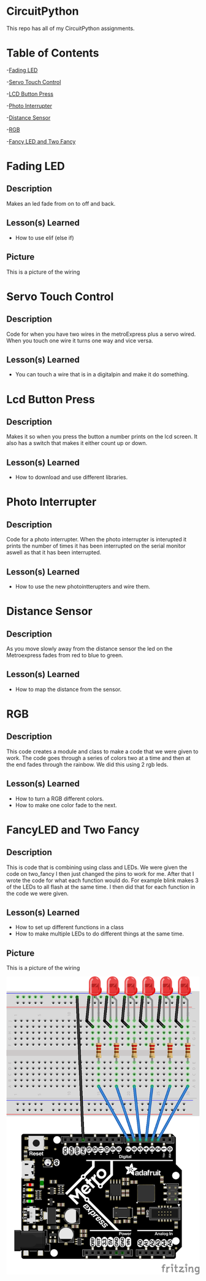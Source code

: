 # CircuitPython
This repo has all of my CircuitPython assignments. 

# Table of Contents
-[Fading LED](#Fading-LED)

-[Servo Touch Control](#Servo-Touch-Control)

-[LCD Button Press](#Lcd-Button-Press)

-[Photo Interrupter](#Photo-Interrupter)

-[Distance Sensor](#Distance-Sensor)

-[RGB](#RGB)

-[Fancy LED and Two Fancy](#FancyLED-and-Two-Fancy)

# Fading LED
## Description
Makes an led fade from on to off and back.
## Lesson(s) Learned
- How to use elif (else if)
## Picture
This is a picture of the wiring

# Servo Touch Control
## Description 
Code for when you have two wires in the metroExpress plus a servo wired. When you touch one wire it turns one way and vice versa.
## Lesson(s) Learned
- You can touch a wire that is in a digitalpin and make it do something.

# Lcd Button Press
## Description
Makes it so when you press the button a number prints on the lcd screen. It also has a switch that makes it either count up or down.
## Lesson(s) Learned
- How to download and use different libraries.

# Photo Interrupter
## Description 
Code for a photo interrupter. When the photo interrupter is interupted it prints the number of times it has been interrupted on the serial monitor aswell as that it has been interrupted.
## Lesson(s) Learned
- How to use the new photointterupters and wire them.

# Distance Sensor
## Description
As you move slowly away from the distance sensor the led on the Metroexpress fades from red to blue to green.
## Lesson(s) Learned
- How to map the distance from the sensor.

# RGB
## Description
This code creates a module and class to make a code that we were given to work. The code goes through a series of colors two at a time and then at the end fades through the rainbow. We did this using 2 rgb leds.
## Lesson(s) Learned
- How to turn a RGB different colors.
- How to make one color fade to the next.

# FancyLED and Two Fancy
## Description
This is code that is combining using class and LEDs. We were given the code on two_fancy I then just changed the pins to work for me. After that I wrote the code for what each function would do. For example blink makes 3 of the LEDs to all flash at the same time. I then did that for each function in the code we were given.
## Lesson(s) Learned
- How to set up different functions in a class
- How to make multiple LEDs to do different things at the same time.
## Picture
This is a picture of the wiring

<img src="Media/fancyled.png" width="`75`">
